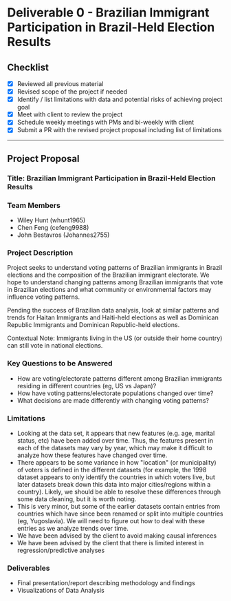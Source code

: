 # Deliverable 0 - Brazilian Immigrant Participation in Brazil-Held Election Results

## Checklist
- [x] Reviewed all previous material
- [x] Revised scope of the project if needed
- [x] Identify / list limitations with data and potential risks of achieving project goal
- [x] Meet with client to review the project
- [x] Schedule weekly meetings with PMs and bi-weekly with client
- [x] Submit a PR with the revised project proposal including list of limitations

---

## Project Proposal

### Title: Brazilian Immigrant Participation in Brazil-Held Election Results

### Team Members
- Wiley Hunt (whunt1965)
- Chen Feng (cefeng9988)
- John Bestavros (Johannes2755)

### Project Description
Project seeks to understand voting patterns of Brazilian immigrants in Brazil elections and the composition of the Brazilian immigrant electorate. We hope to understand changing patterns among Brazilian immigrants that vote in Brazilian elections and what community or environmental factors may influence voting patterns.

Pending the success of Brazilian data analysis, look at similar patterns and trends for Haitan Immigrants and Haiti-held elections as well as Dominican Republic Immigrants and Dominican Republic-held elections.
 
Contextual Note: Immigrants living in the US (or outside their home country) can still vote in national elections.

### Key Questions to be Answered
- How are voting/electorate patterns different among Brazilian immigrants residing in different countries (eg, US vs Japan)?
- How have voting patterns/electorate populations changed over time?
- What decisions are made differently with changing voting patterns?

### Limitations
- Looking at the data set, it appears that new features (e.g. age, marital status, etc) have been added over time. Thus, the features present in each of the datasets may vary by year, which may make it difficult to analyze how these features have changed over time. 
- There appears to be some variance in how "location" (or municipality) of voters is defined in the different datasets (for example, the 1998 dataset appears to only identify the countries in which voters live, but later datasets break down this data into major cities/regions within a country). Likely, we should be able to resolve these differences through some data cleaning, but it is worth noting.
- This is very minor, but some of the earlier datasets contain entries from countries which have since been renamed or split into multiple countries (eg, Yugoslavia). We will need to figure out how to deal with these entries as we analyze trends over time. 
- We have been advised by the client to avoid making causal inferences
- We have been advised by the client that there is limited interest in regression/predictive analyses 

### Deliverables
- Final presentation/report describing methodology and findings
- Visualizations of Data Analysis




